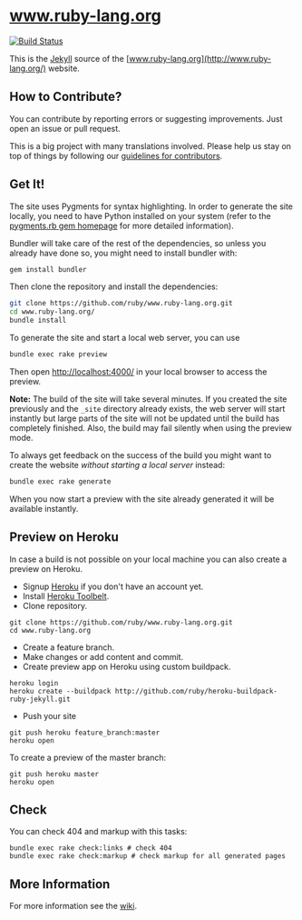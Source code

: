 www.ruby-lang.org
=================

[![Build Status](https://travis-ci.org/ruby/www.ruby-lang.org.svg?branch=master)](https://travis-ci.org/ruby/www.ruby-lang.org)

This is the [Jekyll](http://www.jekyllrb.com/) source of
the [www.ruby-lang.org](http://www.ruby-lang.org/) website.

## How to Contribute?

You can contribute by reporting errors or suggesting improvements.
Just open an issue or pull request.

This is a big project with many translations involved.
Please help us stay on top of things by following our
[guidelines for contributors](https://github.com/ruby/www.ruby-lang.org/wiki).

## Get It!

The site uses Pygments for syntax highlighting. In order to generate the
site locally, you need to have Python installed on your system
(refer to the [pygments.rb gem homepage](https://github.com/tmm1/pygments.rb)
for more detailed information).

Bundler will take care of the rest of the dependencies, so unless you
already have done so, you might need to install bundler with:

``` sh
gem install bundler
```

Then clone the repository and install the dependencies:

``` sh
git clone https://github.com/ruby/www.ruby-lang.org.git
cd www.ruby-lang.org/
bundle install
```

To generate the site and start a local web server, you can use

``` sh
bundle exec rake preview
```

Then open [http://localhost:4000/](http://localhost:4000/)
in your local browser to access the preview.

**Note:** The build of the site will take several minutes.
If you created the site previously and the `_site` directory
already exists, the web server will start instantly but large parts
of the site will not be updated until the build has completely finished.
Also, the build may fail silently when using the preview mode.

To always get feedback on the success of the build you might want
to create the website *without starting a local server* instead:

``` sh
bundle exec rake generate
```

When you now start a preview with the site already generated
it will be available instantly.

## Preview on Heroku

In case a build is not possible on your local machine
you can also create a preview on Heroku.

* Signup [Heroku](http://www.heroku.com) if you don't have an account yet.
* Install [Heroku Toolbelt](https://toolbelt.heroku.com).
* Clone repository.

```
git clone https://github.com/ruby/www.ruby-lang.org.git
cd www.ruby-lang.org
```

* Create a feature branch.
* Make changes or add content and commit.
* Create preview app on Heroku using custom buildpack.

```
heroku login
heroku create --buildpack http://github.com/ruby/heroku-buildpack-ruby-jekyll.git
```

* Push your site

```
git push heroku feature_branch:master
heroku open
```

To create a preview of the master branch:

```
git push heroku master
heroku open
```

## Check

You can check 404 and markup with this tasks:

```
bundle exec rake check:links # check 404
bundle exec rake check:markup # check markup for all generated pages
```

## More Information

For more information see the [wiki](https://github.com/ruby/www.ruby-lang.org/wiki).
